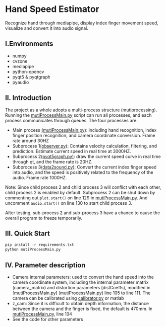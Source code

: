 # Hand Speed Estimator

Recognize hand through mediapipe, display index finger movement speed, visualize and convert it into audio signal.

## I.Environments

+ numpy
+ cvzone
+ mediapipe
+ python-opencv
+ pyqt5 & pyqtgraph
+ pyaudio


## II. Introduction

The project as a whole adopts a multi-process structure (mutiprocessing). Running the [mutiProcessMain.py](mutiProcessMain.py) script can run all processes, and each process communicates through queues. The four processes are:

+ Main process [(mutiProcessMain.py)](mutiProcessMain.py): including hand recognition, index finger position recognition, and camera coordinate conversion. Frame rate around 30HZ
+ Subprocess 1[(observer.py)](./process/observer.py): Contains velocity calculation, filtering, and prediction. Estimate current speed in real time at 3000HZ.
+ Subprocess 2[(pyqt5graph.py)](./process/pyqt5graph.py): draw the current speed curve in real time through qt, and the frame rate is 20HZ.
+ Subprocess 3[(data2sound.py)](./process/data2sound.py): Convert the current index finger speed into audio, and the speed is positively related to the frequency of the audio. Frame rate 1000HZ.

Note: Since child process 2 and child process 3 will conflict with each other, child process 2 is enabled by default. Subprocess 2 can be shut down by commenting out `plot.start()` on line 129 in [mutiProcessMain.py](mutiProcessMain.py). And uncomment `audio.start()` on line 130 to start child process 3.

After testing, sub-process 2 and sub-process 3 have a chance to cause the overall program to freeze temporarily.

## III. Quick Start
 ````python
 pip install -r requirements.txt
 python mutiProcessMain.py
 ````

## IV. Parameter description

+ Camera internal parameters: used to convert the hand speed into the camera coordinate system, including the internal parameter matrix (camera_matrix) and distortion parameters (distCoeffs), modified in [mutiProcessMain.py] (mutiProcessMain.py) line 105 to line 111. The camera can be calibrated using [calibrator.py](calibrator.py) or matlab
+ z_cam: Since it is difficult to obtain depth information, the distance between the camera and the finger is fixed, the default is 470mm. In [mutiProcessMain.py](mutiProcessMain.py), line 104
+ See the code for other parameters